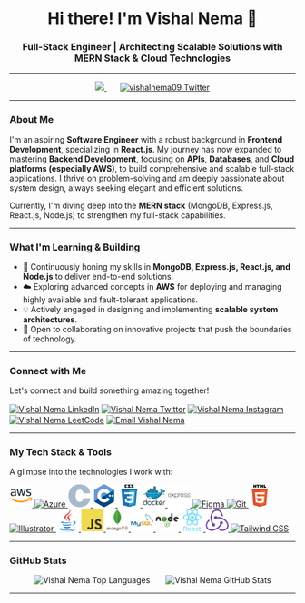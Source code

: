 <h1 align="center">Hi there! I'm Vishal Nema 👋</h1>

<h3 align="center">Full-Stack Engineer | Architecting Scalable Solutions with MERN Stack & Cloud Technologies</h3>

---

<p align="center">
  <a href="https://komarev.com/ghpvc/?username=vishalnema09&label=Profile%20views&color=0e75b6&style=flat" alt="vishalnema09">
    <img src="https://komarev.com/ghpvc/?username=vishalnema09&label=Profile%20views&color=0e75b6&style=flat" />
  </a>
  &nbsp; &nbsp; &nbsp;
  <a href="https://twitter.com/vishalnema09" target="_blank">
    <img src="https://img.shields.io/twitter/follow/vishalnema09?logo=twitter&style=for-the-badge" alt="vishalnema09 Twitter" />
  </a>
</p>

---

### About Me

I'm an aspiring **Software Engineer** with a robust background in **Frontend Development**, specializing in **React.js**. My journey has now expanded to mastering **Backend Development**, focusing on **APIs**, **Databases**, and **Cloud platforms (especially AWS)**, to build comprehensive and scalable full-stack applications. I thrive on problem-solving and am deeply passionate about system design, always seeking elegant and efficient solutions.

Currently, I'm diving deep into the **MERN stack** (MongoDB, Express.js, React.js, Node.js) to strengthen my full-stack capabilities.

---

### What I'm Learning & Building

- 🚀 Continuously honing my skills in **MongoDB, Express.js, React.js, and Node.js** to deliver end-to-end solutions.
- ☁️ Exploring advanced concepts in **AWS** for deploying and managing highly available and fault-tolerant applications.
- 💡 Actively engaged in designing and implementing **scalable system architectures**.
- 🤝 Open to collaborating on innovative projects that push the boundaries of technology.

---

### Connect with Me

Let's connect and build something amazing together!

<p align="left">
  <a href="https://linkedin.com/in/vishalnema01" target="_blank"><img align="center" src="https://raw.githubusercontent.com/rahuldkjain/github-profile-readme-generator/master/src/images/icons/Social/linked-in-alt.svg" alt="Vishal Nema LinkedIn" height="30" width="40" /></a>
  <a href="https://twitter.com/vishalnema09" target="_blank"><img align="center" src="https://raw.githubusercontent.com/rahuldkjain/github-profile-readme-generator/master/src/images/icons/Social/twitter.svg" alt="Vishal Nema Twitter" height="30" width="40" /></a>
  <a href="https://instagram.com/vishalnema09" target="_blank"><img align="center" src="https://raw.githubusercontent.com/rahuldkjain/github-profile-readme-generator/master/src/images/icons/Social/instagram.svg" alt="Vishal Nema Instagram" height="30" width="40" /></a>
  <a href="https://www.leetcode.com/vishalnema01" target="_blank"><img align="center" src="https://raw.githubusercontent.com/rahuldkjain/github-profile-readme-generator/master/src/images/icons/Social/leet-code.svg" alt="Vishal Nema LeetCode" height="30" width="40" /></a>
  <a href="mailto:vishalnema23@gmail.com"><img align="center" src="https://img.shields.io/badge/Email-D14836?style=for-the-badge&logo=gmail&logoColor=white" alt="Email Vishal Nema" height="30" /></a>
</p>

---

### My Tech Stack & Tools

A glimpse into the technologies I work with:

<p align="left">
  <a href="https://aws.amazon.com" target="_blank" rel="noreferrer"> <img src="https://raw.githubusercontent.com/devicons/devicon/master/icons/amazonwebservices/amazonwebservices-original-wordmark.svg" alt="AWS" width="40" height="40"/> </a>
  <a href="https://azure.microsoft.com/en-in/" target="_blank" rel="noreferrer"> <img src="https://www.vectorlogo.zone/logos/microsoft_azure/microsoft_azure-icon.svg" alt="Azure" width="40" height="40"/> </a>
  <a href="https://www.cprogramming.com/" target="_blank" rel="noreferrer"> <img src="https://raw.githubusercontent.com/devicons/devicon/master/icons/c/c-original.svg" alt="C" width="40" height="40"/> </a>
  <a href="https://www.w3schools.com/cpp/" target="_blank" rel="noreferrer"> <img src="https://raw.githubusercontent.com/devicons/devicon/master/icons/cplusplus/cplusplus-original.svg" alt="C++" width="40" height="40"/> </a>
  <a href="https://www.w3schools.com/css/" target="_blank" rel="noreferrer"> <img src="https://raw.githubusercontent.com/devicons/devicon/master/icons/css3/css3-original-wordmark.svg" alt="CSS3" width="40" height="40"/> </a>
  <a href="https://www.docker.com/" target="_blank" rel="noreferrer"> <img src="https://raw.githubusercontent.com/devicons/devicon/master/icons/docker/docker-original-wordmark.svg" alt="Docker" width="40" height="40"/> </a>
  <a href="https://expressjs.com" target="_blank" rel="noreferrer"> <img src="https://raw.githubusercontent.com/devicons/devicon/master/icons/express/express-original-wordmark.svg" alt="Express.js" width="40" height="40"/> </a>
  <a href="https://www.figma.com/" target="_blank" rel="noreferrer"> <img src="https://www.vectorlogo.zone/logos/figma/figma-icon.svg" alt="Figma" width="40" height="40"/> </a>
  <a href="https://git-scm.com/" target="_blank" rel="noreferrer"> <img src="https://www.vectorlogo.zone/logos/git-scm/git-scm-icon.svg" alt="Git" width="40" height="40"/> </a>
  <a href="https://www.w3.org/html/" target="_blank" rel="noreferrer"> <img src="https://raw.githubusercontent.com/devicons/devicon/master/icons/html5/html5-original-wordmark.svg" alt="HTML5" width="40" height="40"/> </a>
  <a href="https://www.adobe.com/in/products/illustrator.html" target="_blank" rel="noreferrer"> <img src="https://www.vectorlogo.zone/logos/adobe_illustrator/adobe_illustrator-icon.svg" alt="Illustrator" width="40" height="40"/> </a>
  <a href="https://www.java.com" target="_blank" rel="noreferrer"> <img src="https://raw.githubusercontent.com/devicons/devicon/master/icons/java/java-original.svg" alt="Java" width="40" height="40"/> </a>
  <a href="https://developer.mozilla.org/en-US/docs/Web/JavaScript" target="_blank" rel="noreferrer"> <img src="https://raw.githubusercontent.com/devicons/devicon/master/icons/javascript/javascript-original.svg" alt="JavaScript" width="40" height="40"/> </a>
  <a href="https://www.mongodb.com/" target="_blank" rel="noreferrer"> <img src="https://raw.githubusercontent.com/devicons/devicon/master/icons/mongodb/mongodb-original-wordmark.svg" alt="MongoDB" width="40" height="40"/> </a>
  <a href="https://www.mysql.com/" target="_blank" rel="noreferrer"> <img src="https://raw.githubusercontent.com/devicons/devicon/master/icons/mysql/mysql-original-wordmark.svg" alt="MySQL" width="40" height="40"/> </a>
  <a href="https://nodejs.org" target="_blank" rel="noreferrer"> <img src="https://raw.githubusercontent.com/devicons/devicon/master/icons/nodejs/nodejs-original-wordmark.svg" alt="Node.js" width="40" height="40"/> </a>
  <a href="https://reactjs.org/" target="_blank" rel="noreferrer"> <img src="https://raw.githubusercontent.com/devicons/devicon/master/icons/react/react-original-wordmark.svg" alt="React" width="40" height="40"/> </a>
  <a href="https://redux.js.org" target="_blank" rel="noreferrer"> <img src="https://raw.githubusercontent.com/devicons/devicon/master/icons/redux/redux-original.svg" alt="Redux" width="40" height="40"/> </a>
  <a href="https://tailwindcss.com/" target="_blank" rel="noreferrer"> <img src="https://www.vectorlogo.zone/logos/tailwindcss/tailwindcss-icon.svg" alt="Tailwind CSS" width="40" height="40"/> </a>
</p>

---

### GitHub Stats

<p align="center">
  <img src="https://github-readme-stats.vercel.app/api/top-langs?username=vishalnema09&show_icons=true&locale=en&layout=compact&theme=vision-friendly-dark" alt="Vishal Nema Top Languages" />
  &nbsp; &nbsp; &nbsp;
  <img src="https://github-readme-stats.vercel.app/api?username=vishalnema09&show_icons=true&locale=en&theme=vision-friendly-dark" alt="Vishal Nema GitHub Stats" />
</p>

---

